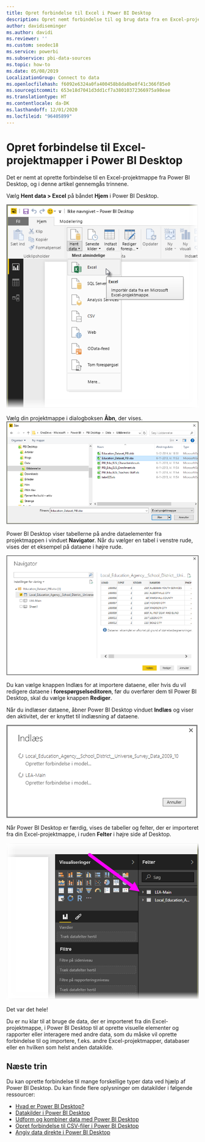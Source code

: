 ```yaml
---
title: Opret forbindelse til Excel i Power BI Desktop
description: Opret nemt forbindelse til og brug data fra en Excel-projektmappe i Power BI Desktop
author: davidiseminger
ms.author: davidi
ms.reviewer: ''
ms.custom: seodec18
ms.service: powerbi
ms.subservice: pbi-data-sources
ms.topic: how-to
ms.date: 05/08/2019
LocalizationGroup: Connect to data
ms.openlocfilehash: f6092e6324a0fa400458b8da0be8f41c366f85e0
ms.sourcegitcommit: 653e18d7041d3dd1cf7a38010372366975a98eae
ms.translationtype: HT
ms.contentlocale: da-DK
ms.lasthandoff: 12/01/2020
ms.locfileid: "96405899"
---
```

# <a name="connect-to-excel-workbooks-in-power-bi-desktop"></a>Opret forbindelse til Excel-projektmapper i Power BI Desktop
Det er nemt at oprette forbindelse til en Excel-projektmappe fra Power BI Desktop, og i denne artikel gennemgås trinnene.

Vælg **Hent data > Excel** på båndet **Hjem** i Power BI Desktop.

![Skærmbillede af indstillingen Excel.](media/desktop-connect-excel/connect_to_excel_1.png)

Vælg din projektmappe i dialogboksen **Åbn**, der vises.
![Skærmbillede af dialogboksen Åbn.](media/desktop-connect-excel/connect_to_excel_2.png)

Power BI Desktop viser tabellerne på andre dataelementer fra projektmappen i vinduet **Navigator**. Når du vælger en tabel i venstre rude, vises der et eksempel på dataene i højre rude.

![Skærmbillede af vinduet Navigator.](media/desktop-connect-excel/connect_to_excel_3.png)

Du kan vælge knappen Indlæs for at importere dataene, eller hvis du vil redigere dataene i **forespørgselseditoren**, før du overfører dem til Power BI Desktop, skal du vælge knappen **Rediger**.

Når du indlæser dataene, åbner Power BI Desktop vinduet **Indlæs** og viser den aktivitet, der er knyttet til indlæsning af dataene.  

![Skærmbillede af vinduet Indlæs.](media/desktop-connect-excel/connect_to_excel_4.png)

Når Power BI Desktop er færdig, vises de tabeller og felter, der er importeret fra din Excel-projektmappe, i ruden **Felter** i højre side af Desktop.

![Skærmbillede af ruden Felter.](media/desktop-connect-excel/connect_to_excel_5.png)

Det var det hele!

Du er nu klar til at bruge de data, der er importeret fra din Excel-projektmappe, i Power BI Desktop til at oprette visuelle elementer og rapporter eller interagere med andre data, som du måske vil oprette forbindelse til og importere, f.eks. andre Excel-projektmapper, databaser eller en hvilken som helst anden datakilde.

## <a name="next-steps"></a>Næste trin
Du kan oprette forbindelse til mange forskellige typer data ved hjælp af Power BI Desktop. Du kan finde flere oplysninger om datakilder i følgende ressourcer:

* [Hvad er Power BI Desktop?](../fundamentals/desktop-what-is-desktop.md)
* [Datakilder i Power BI Desktop](desktop-data-sources.md)
* [Udform og kombiner data med Power BI Desktop](desktop-shape-and-combine-data.md)
* [Opret forbindelse til CSV-filer i Power BI Desktop](desktop-connect-csv.md)   
* [Angiv data direkte i Power BI Desktop](desktop-enter-data-directly-into-desktop.md)   
